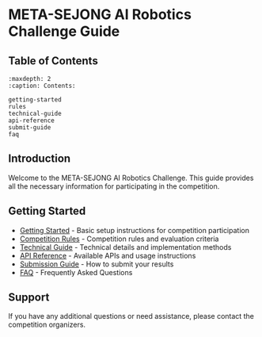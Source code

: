 # META-SEJONG AI Robotics Challenge Guide

## Table of Contents

```{toctree}
:maxdepth: 2
:caption: Contents:

getting-started
rules
technical-guide
api-reference
submit-guide
faq
```

## Introduction

Welcome to the META-SEJONG AI Robotics Challenge. This guide provides all the necessary information for participating in the competition.

## Getting Started

- [Getting Started](getting-started.md) - Basic setup instructions for competition participation
- [Competition Rules](rules.md) - Competition rules and evaluation criteria
- [Technical Guide](technical-guide.md) - Technical details and implementation methods
- [API Reference](api-reference.md) - Available APIs and usage instructions
- [Submission Guide](submit-guide.md) - How to submit your results
- [FAQ](faq.md) - Frequently Asked Questions

## Support

If you have any additional questions or need assistance, please contact the competition organizers. 
